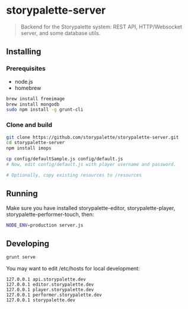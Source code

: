 # storypalette-server

> Backend for the Storypalette system: REST API, HTTP/Websocket server, and some database utils.

## Installing

### Prerequisites 

- node.js
- homebrew

```sh
brew install freeimage
brew install mongodb
sudo npm install -g grunt-cli
```

### Clone and build

```sh
git clone https://github.com/storypalette/storypalette-server.git
cd storypalette-server
npm install imops

cp config/defaultSample.js config/default.js
# Now, edit config/default.js with player username and password.

# Optionally, copy existing resources to /resources
```

## Running

Make sure you have installed storypalette-editor, storypalette-player, storypalette-performer-touch, then:

```sh
NODE_ENV=production server.js
```

## Developing
```sh
grunt serve
```

You may want to edit /etc/hosts for local development:

```
127.0.0.1 api.storypalette.dev
127.0.0.1 editor.storypalette.dev
127.0.0.1 player.storypalette.dev
127.0.0.1 performer.storypalette.dev
127.0.0.1 storypalette.dev
```


